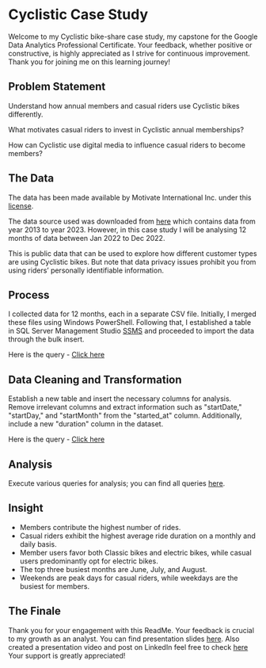 # Cyclistic Case Study

Welcome to my Cyclistic bike-share case study, my capstone for the Google Data Analytics Professional Certificate. Your feedback, whether positive or constructive, is highly appreciated as I strive for continuous improvement. Thank you for joining me on this learning journey!

## Problem Statement

Understand how annual members and casual riders use Cyclistic bikes differently.

What motivates casual riders to invest in Cyclistic annual memberships?

How can Cyclistic use digital media to influence casual riders to become members?

## The Data

The data has been made available by Motivate International Inc. under this [license](https://divvybikes.com/data-license-agreement).

The data source used was downloaded from [here](https://divvy-tripdata.s3.amazonaws.com/index.html) which contains data from year 2013 to year 2023. However, in this case study I will be analysing 12 months of data between Jan 2022 to Dec 2022.

This is public data that can be used to explore how different customer types are using Cyclistic bikes. But note that data privacy issues prohibit you from using riders’ personally identifiable information.

## Process

I collected data for 12 months, each in a separate CSV file. Initially, I merged these files using Windows PowerShell. Following that, I established a table in SQL Server Management Studio [SSMS](https://learn.microsoft.com/en-us/sql/ssms/download-sql-server-management-studio-ssms?view=sql-server-ver16) and proceeded to import the data through the bulk insert.

Here is the query - [Click here](https://github.com/Sourav749/Cyclistic_Case_Study/blob/main/Creat_Table.sql)

## Data Cleaning and Transformation

Establish a new table and insert the necessary columns for analysis. Remove irrelevant columns and extract information such as "startDate," "startDay," and "startMonth" from the "started_at" column. Additionally, include a new "duration" column in the dataset.

Here is the query - [Click here](https://github.com/Sourav749/Cyclistic_Case_Study/blob/main/Transformation.sql)

## Analysis

Execute various queries for analysis; you can find all queries [here](https://github.com/Sourav749/Cyclistic_Case_Study/blob/main/Analysis.sql).

## Insight

- Members contribute the highest number of rides.
- Casual riders exhibit the highest average ride duration on a monthly and daily basis.
- Member users favor both Classic bikes and electric bikes, while casual users predominantly opt for electric bikes.
- The top three busiest months are June, July, and August.
- Weekends are peak days for casual riders, while weekdays are the busiest for members.


## The Finale

Thank you for your engagement with this ReadMe. Your feedback is crucial to my growth as an analyst. 
You can find presentation slides [here](https://www.canva.com/design/DAF201SGoaM/YiuNEmUDpGCK8ItPZiSsTw/view?utm_content=DAF201SGoaM&utm_campaign=designshare&utm_medium=link&utm_source=editor). 
Also created a presentation video and post on LinkedIn feel free to check [here](https://www.linkedin.com/posts/sourav-kumar-sahoo_dataanalysis-googledataanalytics-capstoneproject-activity-7141407993643872256-Epln?utm_source=share&utm_medium=member_desktop)
Your support is greatly appreciated!




